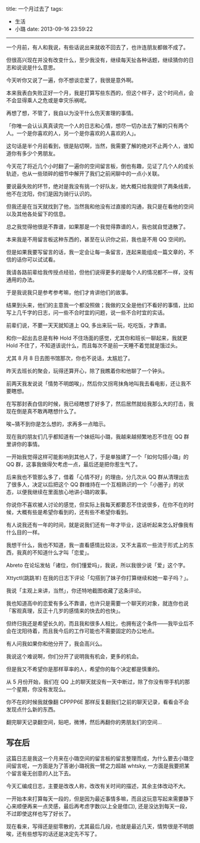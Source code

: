 title: 一个月过去了
tags:
  - 生活
  - 小璐
date: 2013-09-16 23:59:22
---

一个月前，有人和我说，有些话说出来就收不回去了，也许连朋友都做不成了。

但很高兴现在并没有改变什么，至少我没有，继续每天扯各种话题，继续猜你的日志和说说是什么意思。

今天听你又说了一遍，你不想谈恋爱了，我很是意外啊。

本来我表白失败正好一个月，我是打算写些东西的，但这个样子，这个时间点，会不会显得乘人之危或是幸灾乐祸呢。

再想了想，不管了，我自以为没干什么伤天害理的事情。

「你唯一会认认真真读完一个人的日志和心情，想尽一切办法去了解的只有两个人。一个是你喜欢的人，另一个是你喜欢的人喜欢的人」。

这句话是半个月前看到，很是贴切啊，当然，我需要了解的绝对不止两个人，谁知道你有多少个男朋友。

今天花了将近几个小时翻了一遍你的空间留言板，倒也有趣，见证了几个人的成长轨迹，也从一些琐碎的细节中解开了我们之前闲聊中的一点小关联。

要说最失败的环节，绝对是我没有挑一个好队友，她大概只给我提供了两条线索，他不在沈阳，你们是因为骑行认识的。

但我还是在当天就找到了他，当然我和他没有过直接的沟通，我只是在看他的空间以及其他各处留下的信息。

总之我觉得他很是不靠谱，如果那是一个我觉得靠谱的人，我也就自觉退散了。

本来我是不用留言板这种东西的，甚至在认识你之前，我也是不用 QQ 空间的。

但是如果我要写留言的话，我一定会让每一条留言，连起来能组成一篇文章的，不信的话你可以试试看。

我请各路前辈给我传授点经验，但他们说得更多的是每个人的情况都不一样，没有通用的办法。

于是我说我只是参考参考嘛，他们才肯讲他们的故事。

结果到头来，他们的主意我一个都没照做；我做的又全是他们不看好的事情，比如写上几千字的日志，问一些不合时宜的问题，说一些不合时宜的实话。

前辈们说，不要一天天就知道上 QQ, 多出来玩一玩，吃吃饭，才靠谱。

和你一起出去总是有种 Hold 不住场面的感觉，尤其你和班长一聊起来，我就更 Hold 不住了，不知道该说什么，而且每次不是前一天睡不着觉就是饿过头。

尤其 8 月 8 日去图书馆那次，你也不说话，太尴尬了。

昨天去班长的聚会，玩得还算开心，除了我瞧着你和他聊了一个钟头。

前两天我发说说「情势不明朗唉」，然后你又拐弯抹角地叫我去看电影，还让我不要瞎想。

在写那封表白信的时候，我已经瞎想了好多了，然后居然就给我那么大的打击，我现在倒是真不敢再瞎想什么了。

唉~猜不到你是怎么想的，求再多一点暗示。

现在我的朋友们几乎都知道有一个妹纸叫小璐，我越来越频繁地忍不住在 QQ 群里讲你的事情。

一开始我觉得这样可能影响到其他人了，于是单独建了一个「如何勾搭小璐」的 QQ 群，这事我做得欠考虑一点，最后还是把你惹生气了。

后来我也不管那么多了，借着「心情不好」的理由，分几次从 QQ 群从清理出去了很多人，决定以后把这个 QQ 群维持在一个互相熟识的一个「小圈子」的状态，以便我继续在里面放心地讲小璐的故事。

你说你不喜欢被人讨论的感觉，但实际上我每天都要忍不住说很多，在你不在的时候，大概有些是希望你看到的，还有些不希望你看到。

有人说我还有一年的时间，就是说我们还有一年才毕业，这话听起来怎么好像我有什么目的一样。

我想干什么，我也不知道，我一直看感情比较淡，又不太喜欢一些流于形式上的东西，我真的不知道什么才叫「恋爱」。

Abreto 在论坛发帖「诸位，你们懂爱吗」，我说，所以我很少说「爱」这个字。

Xttyctl(跳跳羊) 在我的日志下评论「勾搭到了妹子你打算继续和她一辈子吗？」。

我说「主观上来讲，当然」，你还特地截图收藏了这条评论。

我也知道高中的恋爱有多么不靠谱，也许只是需要一个聊天的对象，就连你也说「客观真理，反正十几岁的感情来的快去的也快」。

但终归我还是希望长久的，而且我和很多人相比，也拥有这个条件——我毕业后不会在沈阳待着，而且我今后的工作可能也不需要固定的办公地点。

有人问我如果你和他分开了，我会高兴么。

我说这个难说啊，你们分开了说明我有机会，更多的机会。

但是我又不希望你是那样草率的人，希望你的每个决定都是慎重的。

从 5 月份开始，我们在 QQ 上的聊天就没有一天中断过，除了你没有带手机的那一个星期，你没有发现么。

你不在的时候我就像翻 CPPPP6E 那样反复翻我们之前的聊天记录，看看会不会发现点什么新的东西。

翻完聊天记录翻空间，贴吧，微博，然后再翻你的男朋友们的空间&#8230;

## 写在后

这篇日志是我这一个月来在小璐空间的留言板的留言整理而成，为什么要去小璐空间留言呢，一方面是为了答谢小璐祝我一臂之力超越 whtsky, 一方面是我要把某个留言毫无创意的人比下去。

今天汇编成日志，主要是改改人称，改改有关时间的描述，其余主体改动不大。

一开始本来打算每天一段的，但是因为最近事情多嘛，而且这玩意写起来需要静下心来顺便再来一点灵感，最后再考虑字数(以上全是借口), 还是没达到每天一段，不过即使这样也写了好长了。

现在看来，写得还是挺零散的，尤其最后几段，也就是最近几天，情势很是不明朗唉，还有些想写的话还是决定先不写了。